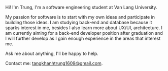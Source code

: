 Hi! I'm Trung, I'm a software engineering student at Van Lang University. 

My passion for software is to start with my own ideas and participate in building those ideas. I am studying back-end and database because it sparks interest in me, besides I also learn more about UX/UI, architecture.
I am currently aiming for a back-end developer position after graduation and I will further develop as I gain enough experience in the areas that interest me.

Ask me about anything, I'll be happy to help.

Contact me: tangkhanhtrung1609@gmail.com.
